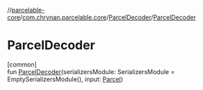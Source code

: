 //[parcelable-core](../../../index.md)/[com.chrynan.parcelable.core](../index.md)/[ParcelDecoder](index.md)/[ParcelDecoder](-parcel-decoder.md)

# ParcelDecoder

[common]\
fun [ParcelDecoder](-parcel-decoder.md)(serializersModule: SerializersModule = EmptySerializersModule(), input: [Parcel](../-parcel/index.md))
